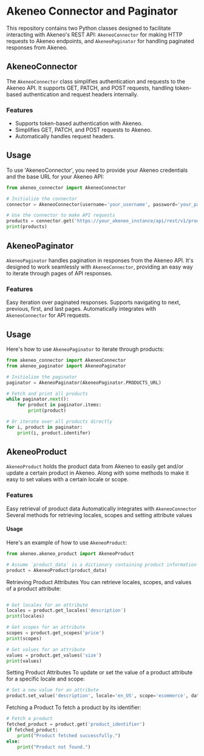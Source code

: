 
# Akeneo Connector and Paginator

This repository contains two Python classes designed to facilitate interacting with Akeneo's REST API: `AkeneoConnector` for making HTTP requests to Akeneo endpoints, and `AkeneoPaginator` for handling paginated responses from Akeneo.

## AkeneoConnector

The `AkeneoConnector` class simplifies authentication and requests to the Akeneo API. It supports GET, PATCH, and POST requests, handling token-based authentication and request headers internally.

### Features

- Supports token-based authentication with Akeneo.
- Simplifies GET, PATCH, and POST requests to Akeneo.
- Automatically handles request headers.


## Usage
To use 'AkeneoConnector', you need to provide your Akeneo credentials and the base URL for your Akeneo API:

```python
from akeneo_connector import AkeneoConnector

# Initialize the connector
connector = AkeneoConnector(username='your_username', password='your_password', auth_token='your_auth_token', auth_url='your_auth_url')

# Use the connector to make API requests
products = connector.get('https://your_akeneo_instance/api/rest/v1/products')
print(products)
```


## AkeneoPaginator
`AkeneoPaginator` handles pagination in responses from the Akeneo API. It's designed to work seamlessly with `AkeneoConnector`, providing an easy way to iterate through pages of API responses.

### Features
Easy iteration over paginated responses.
Supports navigating to next, previous, first, and last pages.
Automatically integrates with `AkeneoConnector` for API requests.

## Usage
Here's how to use `AkeneoPaginator` to iterate through products:

```python
from akeneo_connector import AkeneoConnector
from akeneo_paginator import AkeneoPaginator

# Initialize the paginator
paginator = AkeneoPaginator(AkeneoPaginator.PRODUCTS_URL)

# Fetch and print all products
while paginator.next():
    for product in paginator.items:
        print(product)

# Or iterate over all products directly
for i, product in paginator:
    print(i, product.identifer)
```


## AkeneoProduct
`AkeneoProduct` holds the product data from Akeneo to easily get and/or update a certain product in Akeneo. Along with some methods to make it easy to set values with a certain locale or scope.

### Features
Easy retrieval of product data
Automatically integrates with `AkeneoConnector`
Several methods for retrieving locales, scopes and setting attribute values

#### Usage
Here's an example of how to use `AkeneoProduct`:


```python
from akeneo.akeneo_product import AkeneoProduct

# Assume `product_data` is a dictionary containing product information
product = AkeneoProduct(product_data)
```

Retrieving Product Attributes
You can retrieve locales, scopes, and values of a product attribute:

```python

# Get locales for an attribute
locales = product.get_locales('description')
print(locales)

# Get scopes for an attribute
scopes = product.get_scopes('price')
print(scopes)

# Get values for an attribute
values = product.get_values('size')
print(values)

```

Setting Product Attributes
To update or set the value of a product attribute for a specific locale and scope:

```python
# Set a new value for an attribute
product.set_value('description', locale='en_US', scope='ecommerce', data='New product description')
```

Fetching a Product
To fetch a product by its identifier:
```python
# Fetch a product
fetched_product = product.get('product_identifier')
if fetched_product:
    print("Product fetched successfully.")
else:
    print("Product not found.")
```